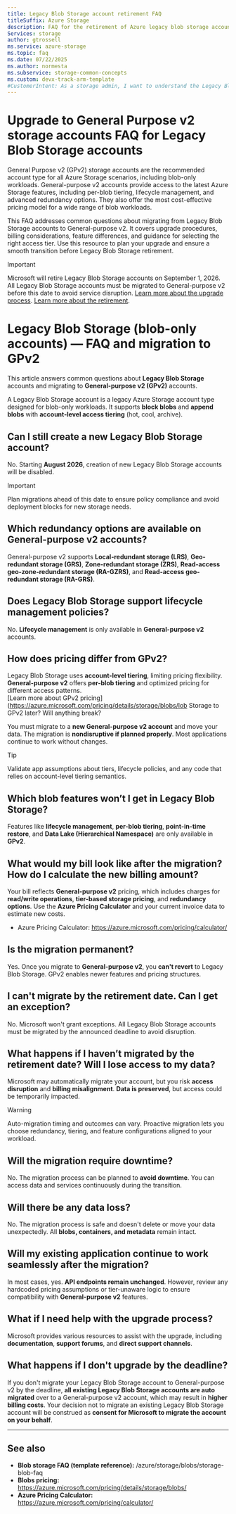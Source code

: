 ```yaml
---
title: Legacy Blob Storage account retirement FAQ
titleSuffix: Azure Storage
description: FAQ for the retirement of Azure legacy blob storage accounts.
Services: storage
author: gtrossell
ms.service: azure-storage
ms.topic: faq
ms.date: 07/22/2025
ms.author: normesta
ms.subservice: storage-common-concepts
ms.custom: devx-track-arm-template
#CustomerIntent: As a storage admin, I want to understand the Legacy Blob Storage retirement so that I can prepare for a smooth migration to GPv2.
---
```

# Upgrade to General Purpose v2 storage accounts FAQ for Legacy Blob Storage accounts

General Purpose v2 (GPv2) storage accounts are the recommended account type for all Azure Storage scenarios, including blob-only workloads. General-purpose v2 accounts provide access to the latest Azure Storage features, including per-blob tiering, lifecycle management, and advanced redundancy options. They also offer the most cost-effective pricing model for a wide range of blob workloads.

This FAQ addresses common questions about migrating from Legacy Blob Storage accounts to General-purpose v2. It covers upgrade procedures, billing considerations, feature differences, and guidance for selecting the right access tier. Use this resource to plan your upgrade and ensure a smooth transition before Legacy Blob Storage retirement.

>[!IMPORTANT]  
>Microsoft will retire Legacy Blob Storage accounts on September 1, 2026. All Legacy Blob Storage accounts must be migrated to General-purpose v2 before this date to avoid service disruption. [Learn more about the upgrade process](storage-account-upgrade.md). [Learn more about the retirement](general-purpose-version-1-account-migration-overview.md).

# Legacy Blob Storage (blob-only accounts) — FAQ and migration to GPv2

This article answers common questions about **Legacy Blob Storage** accounts and migrating to **General-purpose v2 (GPv2)** accounts.

A Legacy Blob Storage account is a legacy Azure Storage account type designed for blob-only workloads. It supports **block blobs** and **append blobs** with **account-level access tiering** (hot, cool, archive).

## Can I still create a new Legacy Blob Storage account?

No. Starting **August 2026**, creation of new Legacy Blob Storage accounts will be disabled.

> [!IMPORTANT]
> Plan migrations ahead of this date to ensure policy compliance and avoid deployment blocks for new storage needs.

## Which redundancy options are available on General-purpose v2 accounts?

General-purpose v2 supports **Local-redundant storage (LRS)**, **Geo-redundant storage (GRS)**, **Zone-redundant storage (ZRS)**, **Read-access geo-zone-redundant storage (RA-GZRS)**, and **Read-access geo-redundant storage (RA-GRS)**.

## Does Legacy Blob Storage support lifecycle management policies?

No. **Lifecycle management** is only available in **General-purpose v2** accounts.

## How does pricing differ from GPv2?

Legacy Blob Storage uses **account-level tiering**, limiting pricing flexibility. **General-purpose v2** offers **per-blob tiering** and optimized pricing for different access patterns.  
[Learn more about GPv2 pricing](https://azure.microsoft.com/pricing/details/storage/blobs/lob Storage to GPv2 later? Will anything break?

You must migrate to a **new General-purpose v2 account** and move your data. The migration is **nondisruptive if planned properly**. Most applications continue to work without changes.

> [!TIP]
> Validate app assumptions about tiers, lifecycle policies, and any code that relies on account-level tiering semantics.

## Which blob features won’t I get in Legacy Blob Storage?

Features like **lifecycle management**, **per-blob tiering**, **point-in-time restore**, and **Data Lake (Hierarchical Namespace)** are only available in **GPv2**.

## What would my bill look like after the migration? How do I calculate the new billing amount?

Your bill reflects **General-purpose v2** pricing, which includes charges for **read/write operations**, **tier-based storage pricing**, and **redundancy options**. Use the **Azure Pricing Calculator** and your current invoice data to estimate new costs.

- Azure Pricing Calculator: https://azure.microsoft.com/pricing/calculator/

## Is the migration permanent?

Yes. Once you migrate to **General-purpose v2**, you **can't revert** to Legacy Blob Storage. GPv2 enables newer features and pricing structures.

## I can't migrate by the retirement date. Can I get an exception?

No. Microsoft won't grant exceptions. All Legacy Blob Storage accounts must be migrated by the announced deadline to avoid disruption.

## What happens if I haven’t migrated by the retirement date? Will I lose access to my data?

Microsoft may automatically migrate your account, but you risk **access disruption** and **billing misalignment**. **Data is preserved**, but access could be temporarily impacted.

> [!WARNING]
> Auto-migration timing and outcomes can vary. Proactive migration lets you choose redundancy, tiering, and feature configurations aligned to your workload.

## Will the migration require downtime?

No. The migration process can be planned to **avoid downtime**. You can access data and services continuously during the transition.

## Will there be any data loss?

No. The migration process is safe and doesn't delete or move your data unexpectedly. All **blobs, containers, and metadata** remain intact.

## Will my existing application continue to work seamlessly after the migration?

In most cases, yes. **API endpoints remain unchanged**. However, review any hardcoded pricing assumptions or tier-unaware logic to ensure compatibility with **General-purpose v2** features.

## What if I need help with the upgrade process?

Microsoft provides various resources to assist with the upgrade, including **documentation**, **support forums**, and **direct support channels**.

## What happens if I don't upgrade by the deadline?

If you don't migrate your Legacy Blob Storage account to General-purpose v2 by the deadline, **all existing Legacy Blob Storage accounts are auto migrated** over to a General-purpose v2 account, which may result in **higher billing costs**. Your decision not to migrate an existing Legacy Blob Storage account will be construed as **consent for Microsoft to migrate the account on your behalf**.

---

## See also

- **Blob storage FAQ (template reference):** /azure/storage/blobs/storage-blob-faq  
- **Blobs pricing:** https://azure.microsoft.com/pricing/details/storage/blobs/  
- **Azure Pricing Calculator:** https://azure.microsoft.com/pricing/calculator/

